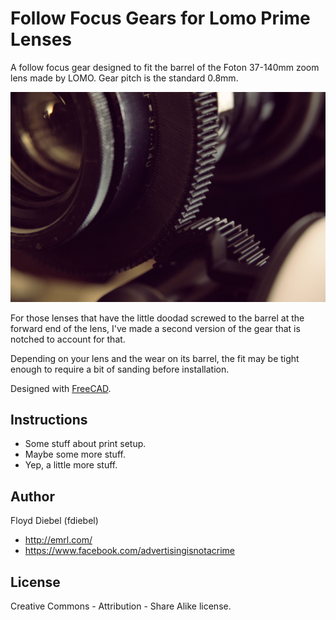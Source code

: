 Follow Focus Gears for Lomo Prime Lenses
=============

A follow focus gear designed to fit the barrel of the Foton 37-140mm zoom lens made by LOMO. Gear pitch is the standard 0.8mm.

![Image](https://github.com/fdiebel/foton-37-140-ff/blob/master/img/03.jpg)

For those lenses that have the little doodad screwed to the barrel at the forward end of the lens, I've made a second version of the gear that is notched to account for that.

Depending on your lens and the wear on its barrel, the fit may be tight enough to require a bit of sanding before installation.

Designed with [FreeCAD](http://www.freecadweb.org/).

Instructions
--------
* Some stuff about print setup.
* Maybe some more stuff.
* Yep, a little more stuff.

Author
--------
Floyd Diebel (fdiebel)
* <http://emrl.com/>
* <https://www.facebook.com/advertisingisnotacrime> 

License
--------
Creative Commons - Attribution - Share Alike license.  